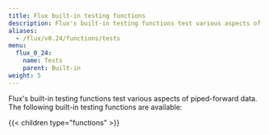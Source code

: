 ```yaml
---
title: Flux built-in testing functions
description: Flux's built-in testing functions test various aspects of piped-forward data.
aliases:
  - /flux/v0.24/functions/tests
menu:
  flux_0_24:
    name: Tests
    parent: Built-in
weight: 5
---
```


Flux's built-in testing functions test various aspects of piped-forward data.
The following built-in testing functions are available:

{{< children type="functions" >}}
